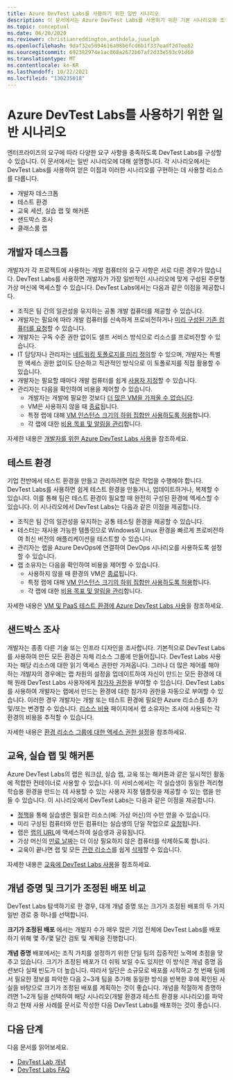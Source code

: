 ```yaml
---
title: Azure DevTest Labs를 사용하기 위한 일반 시나리오
description: 이 문서에서는 Azure DevTest Labs를 사용하기 위한 기본 시나리오와 조직에서 서비스를 사용하기 위한 두 가지 일반적인 경로를 제공합니다.
ms.topic: conceptual
ms.date: 06/20/2020
ms.reviewer: christianreddington,anthdela,juselph
ms.openlocfilehash: 9daf32e5094616a98b6fcd6b1f337eadf2d7ee82
ms.sourcegitcommit: 692382974e1ac868a2672b67af2d33e593c91d60
ms.translationtype: MT
ms.contentlocale: ko-KR
ms.lasthandoff: 10/22/2021
ms.locfileid: "130235018"
---
```

# <a name="popular-scenarios-for-using-azure-devtest-labs"></a>Azure DevTest Labs를 사용하기 위한 일반 시나리오
엔터프라이즈의 요구에 따라 다양한 요구 사항을 충족하도록 DevTest Labs를 구성할 수 있습니다.  이 문서에서는 일반 시나리오에 대해 설명합니다. 각 시나리오에서는 DevTest Labs를 사용하여 얻은 이점과 이러한 시나리오를 구현하는 데 사용할 리소스를 다룹니다.  

- 개발자 데스크톱
- 테스트 환경
- 교육 세션, 실습 랩 및 해커톤
- 샌드박스 조사
- 클래스룸 랩

## <a name="developer-desktops"></a>개발자 데스크톱
개발자가 각 프로젝트에 사용하는 개발 컴퓨터의 요구 사항은 서로 다른 경우가 많습니다. DevTest Labs를 사용하면 개발자가 가장 일반적인 시나리오에 맞게 구성된 주문형 가상 머신에 액세스할 수 있습니다. DevTest Labs에서는 다음과 같은 이점을 제공합니다.

- 조직은 팀 간의 일관성을 유지하는 공통 개발 컴퓨터를 제공할 수 있습니다.
- 개발자는 필요에 따라 개발 컴퓨터를 신속하게 프로비전하거나 [미리 구성된 기존 컴퓨터를 요청](devtest-lab-add-claimable-vm.md)할 수 있습니다.
- 개발자는 구독 수준 권한 없이도 셀프 서비스 방식으로 리소스를 프로비전할 수 있습니다.
- IT 담당자나 관리자는 [네트워킹 토폴로지를 미리 정의](devtest-lab-configure-vnet.md)할 수 있으며, 개발자는 특별한 액세스 권한 없이도 단순하고 직관적인 방식으로 이 토폴로지를 직접 활용할 수 있습니다.
- 개발자는 필요할 때마다 개발 컴퓨터를 쉽게 [사용자 지정](devtest-lab-add-vm.md#add-artifacts-after-installation)할 수 있습니다.
- 관리자는 다음을 확인하여 비용을 제어할 수 있습니다.
    - 개발자는 개발에 필요한 것보다 [더 많은 VM을 가져올 수 없습니다](devtest-lab-set-lab-policy.md#set-virtual-machines-per-user).
    - VM은 사용하지 않을 때 [종료](devtest-lab-set-lab-policy.md#set-auto-shutdown)됩니다.
    - 특정 랩에 대해 [VM 인스턴스 크기의 하위 집합만 사용하도록 허용](devtest-lab-set-lab-policy.md#set-allowed-virtual-machine-sizes)합니다.
    - 각 랩에 대한 [비용 목표 및 알림을 관리](devtest-lab-configure-cost-management.md)합니다.

자세한 내용은 [개발자를 위한 Azure DevTest Labs 사용](devtest-lab-developer-lab.md)을 참조하세요. 

## <a name="test-environments"></a>테스트 환경
기업 전반에서 테스트 환경을 만들고 관리하려면 많은 작업을 수행해야 합니다. DevTest Labs를 사용하면 쉽게 테스트 환경을 만들거나, 업데이트하거나, 복제할 수 있습니다. 이를 통해 팀은 테스트 환경이 필요할 때 완전히 구성된 환경에 액세스할 수 있습니다. 이 시나리오에서 DevTest Labs는 다음과 같은 이점을 제공합니다.

- 조직은 팀 간의 일관성을 유지하는 공통 테스팅 환경을 제공할 수 있습니다.
- 테스터는 재사용 가능한 템플릿으로 Windows와 Linux 환경을 빠르게 프로비전하여 최신 버전의 애플리케이션을 테스트할 수 있습니다.
- 관리자는 랩을 Azure DevOps에 연결하여 DevOps 시나리오를 사용하도록 설정할 수 있습니다.
- 랩 소유자는 다음을 확인하여 비용을 제어할 수 있습니다.
    - 사용하지 않을 때 환경의 VM은 [종료](devtest-lab-set-lab-policy.md#set-auto-shutdown)됩니다.
    - 특정 랩에 대해 [VM 인스턴스 크기의 하위 집합만 사용하도록 허용](devtest-lab-set-lab-policy.md#set-allowed-virtual-machine-sizes)합니다.
    - 각 랩에 대한 [비용 목표 및 알림을 관리](devtest-lab-configure-cost-management.md)합니다.

자세한 내용은 [VM 및 PaaS 테스트 환경에 Azure DevTest Labs 사용](devtest-lab-test-env.md)을 참조하세요.

## <a name="sandboxed-investigations"></a>샌드박스 조사
개발자는 종종 다른 기술 또는 인프라 디자인을 조사합니다. 기본적으로 DevTest Labs를 사용하여 만든 모든 환경은 자체 리소스 그룹에 만들어집니다. DevTest Labs 사용자는 해당 리소스에 대한 읽기 액세스 권한만 가져옵니다. 그러나 더 많은 제어를 해야 하는 개발자의 경우에는 랩 차원의 설정을 업데이트하여 자신이 만드는 모든 환경에 대해 원래 DevTest Labs 사용자에게 [참가자 권한](https://azure.microsoft.com/updates/azure-devtest-labs-view-and-set-access-rights-to-an-environment-rg/)을 부여할 수 있습니다.  DevTest Labs를 사용하여 개발자는 랩에서 만드는 환경에 대한 참가자 권한을 자동으로 부여할 수 있습니다.  이러한 경우 개발자는 개발 또는 테스트 환경에 필요한 Azure 리소스를 추가 및/또는 변경할 수 있습니다. [리소스 비용](devtest-lab-configure-cost-management.md#view-cost-by-resource) 페이지에서 랩 소유자는 조사에 사용되는 각 환경의 비용을 추적할 수 있습니다.

자세한 내용은 [환경 리소스 그룹에 대한 액세스 권한 설정](https://aka.ms/dtl-sandbox)을 참조하세요.

## <a name="trainings-hands-on-labs-and-hackathons"></a>교육, 실습 랩 및 해커톤 
Azure DevTest Labs의 랩은 워크샵, 실습 랩, 교육 또는 해커톤과 같은 일시적인 활동에 적합한 컨테이너로 사용할 수 있습니다.  이 서비스에서는 각 실습생이 동일한 격리형 학습용 환경을 만드는 데 사용할 수 있는 사용자 지정 템플릿을 제공할 수 있는 랩을 만들 수 있습니다. 이 시나리오에서 DevTest Labs는 다음과 같은 이점을 제공합니다.

- [정책](devtest-lab-set-lab-policy.md)을 통해 실습생은 필요한 리소스(예: 가상 머신)의 수만 얻을 수 있습니다.
- 미리 구성된 컴퓨터와 만든 컴퓨터는 실습생의 단일 작업으로 [요청](devtest-lab-add-claimable-vm.md)됩니다.
- 랩은 [랩의 URL](/azure/devtest-labs/devtest-lab-faq#how-do-i-share-a-direct-link-to-my-lab)에 액세스하여 실습생과 공유됩니다.
- 가상 머신의 [만료 날짜](devtest-lab-add-vm.md#create-and-add-virtual-machines)는 더 이상 필요하지 않은 컴퓨터를 삭제하도록 합니다.
- 교육이 끝나면 랩 및 모든 [관련 리소스](/azure/devtest-labs/devtest-lab-faq#how-do-i-automate-the-process-of-deleting-all-the-vms-in-my-lab)를 쉽게 [삭제](devtest-lab-delete-lab-vm.md#delete-a-lab)할 수 있습니다.

자세한 내용은 [교육에 DevTest Labs 사용](devtest-lab-training-lab.md)을 참조하세요.  

## <a name="proof-of-concept-vs-scaled-deployment"></a>개념 증명 및 크기가 조정된 배포 비교
DevTest Labs 탐색하기로 한 경우, 대개 개념 증명 또는 크기가 조정된 배포의 두 가지 일반 경로 중 하나를 선택합니다.  

**크기가 조정된 배포** 에서는 개발자 수가 매우 많은 기업 전체에 DevTest Labs를 배포하기 위해 몇 주/몇 달간 검토 및 계획을 진행합니다.

**개념 증명** 배포에서는 조직 가치를 설정하기 위한 단일 팀의 집중적인 노력에 초점을 맞추고 있습니다. 크기가 조정된 배포가 더 쉬워 보일 수도 있지만 이 방식은 개념 증명 옵션보다 실패 빈도가 더 높습니다. 따라서 일단은 소규모로 배포를 시작하고 첫 번째 팀에서 필요한 정보를 파악한 다음 2~3개 팀을 추가해 동일한 방식을 반복한 후에 확인된 사실을 바탕으로 크기가 조정된 배포를 계획하는 것이 좋습니다. 개념을 적절하게 증명하려면 1~2개 팀을 선택하여 해당 시나리오(개발 환경과 테스트 환경용 시나리오)를 파악하고 현재 사용 사례를 문서로 작성한 다음 DevTest Labs를 배포하는 것이 좋습니다.

## <a name="next-steps"></a>다음 단계
다음 문서를 읽어보세요.

- [DevTest Lab 개념](devtest-lab-concepts.md)
- [DevTest Labs FAQ](devtest-lab-faq.yml)